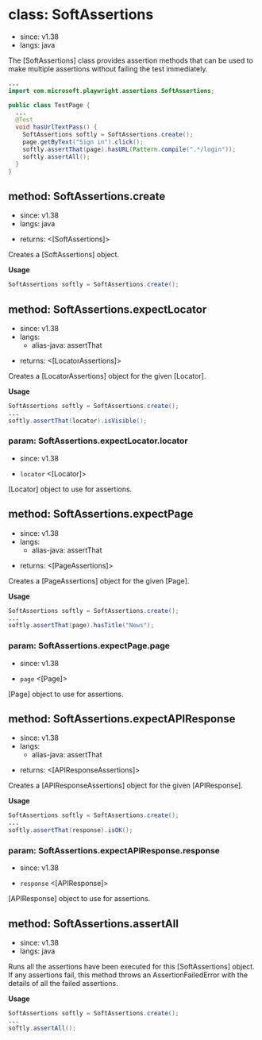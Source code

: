 # class: SoftAssertions
* since: v1.38
* langs: java

The [SoftAssertions] class provides assertion methods that can be used to make multiple assertions without failing the test immediately.

```java
...
import com.microsoft.playwright.assertions.SoftAssertions;

public class TestPage {
  ...
  @Test
  void hasUrlTextPass() {
    SoftAssertions softly = SoftAssertions.create();
    page.getByText("Sign in").click();
    softly.assertThat(page).hasURL(Pattern.compile(".*/login"));
    softly.assertAll();
  }
}
```

## method: SoftAssertions.create
* since: v1.38
* langs: java
- returns: <[SoftAssertions]>

Creates a [SoftAssertions] object.

**Usage**

```java
SoftAssertions softly = SoftAssertions.create();
```

## method: SoftAssertions.expectLocator
* since: v1.38
* langs:
  - alias-java: assertThat
- returns: <[LocatorAssertions]>

Creates a [LocatorAssertions] object for the given [Locator].

**Usage**

```java
SoftAssertions softly = SoftAssertions.create();
...
softly.assertThat(locator).isVisible();
```

### param: SoftAssertions.expectLocator.locator
* since: v1.38
- `locator` <[Locator]>

[Locator] object to use for assertions.

## method: SoftAssertions.expectPage
* since: v1.38
* langs:
  - alias-java: assertThat
- returns: <[PageAssertions]>

Creates a [PageAssertions] object for the given [Page].

**Usage**

```java
SoftAssertions softly = SoftAssertions.create();
...
softly.assertThat(page).hasTitle("News");
```

### param: SoftAssertions.expectPage.page
* since: v1.38
- `page` <[Page]>

[Page] object to use for assertions.

## method: SoftAssertions.expectAPIResponse
* since: v1.38
* langs:
  - alias-java: assertThat

- returns: <[APIResponseAssertions]>

Creates a [APIResponseAssertions] object for the given [APIResponse].

**Usage**

```java
SoftAssertions softly = SoftAssertions.create();
...
softly.assertThat(response).isOK();
```

### param: SoftAssertions.expectAPIResponse.response
* since: v1.38
- `response` <[APIResponse]>

[APIResponse] object to use for assertions.

## method: SoftAssertions.assertAll
* since: v1.38
* langs: java

Runs all the assertions have been executed for this [SoftAssertions] object.  If any assertions fail, this method throws an AssertionFailedError with the details of all the failed assertions.

**Usage**

```java
SoftAssertions softly = SoftAssertions.create();
...
softly.assertAll();
```